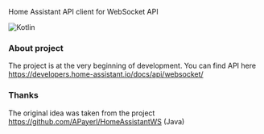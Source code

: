 Home Assistant API client for WebSocket API 

<img alt="Kotlin" src="https://img.shields.io/badge/kotlin-%230095D5.svg?&style=for-the-badge&logo=kotlin&logoColor=white"/>

### About project
The project is at the very beginning of development. You can find API here https://developers.home-assistant.io/docs/api/websocket/

### Thanks
The original idea was taken from the project https://github.com/APayerl/HomeAssistantWS (Java) 
